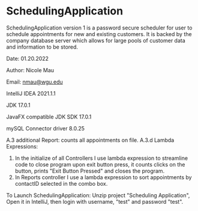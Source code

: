 # SchedulingApplication

SchedulingApplication version 1 is a password secure scheduler for user to schedule appointments for new and existing customers. It is backed by the company database server which
allows for large pools of customer data and information to be stored.

Date: 01.20.2022

Author: Nicole Mau

Email: nmau@wgu.edu

IntelliJ IDEA 2021.1.1

JDK 17.0.1

JavaFX compatible JDK SDK 17.0.1

mySQL Connector driver 8.0.25

A.3 additional Report: counts all appointments on file.
A.3.d Lambda Expressions: 
1. In the initialize of all Controllers I use lambda expression to streamline code to close program upon exit button press, it counts clicks on the button, prints "Exit Button Pressed" and closes the program.
2. In Reports controller I use a lambda expression to sort appointments by contactID selected in the combo box.

To Launch SchedulingApplication: Unzip project "Scheduling Application", 
Open it in IntelliJ, then login with username, "test" and  password "test".
